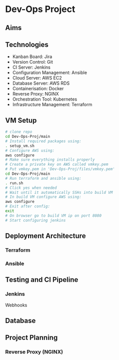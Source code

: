 # Dev-Ops Project



## Aims

## Technologies
- Kanban Board: Jira
- Version Control: Git
- CI Server: Jenkins
- Configuration Management: Ansible
- Cloud Server: AWS EC2
- Database Server: AWS RDS
- Containerisation: Docker
- Reverse Proxy: NGINX
- Orchestration Tool: Kubernetes
- Infrastructure Management: Terraform

## VM Setup
```bash
# clone repo
cd Dev-Ops-Proj/main
# Install required packages using:
. setup_vm.sh
# Configure AWS using:
aws configure
# Make sure everything installs properly
# Create a private key on AWS called vmkey.pem
# Put vmkey.pem in 'Dev-Ops-Proj/files/vmkey.pem'
cd Dev-Ops-Proj/main
# Run terraform and ansible using:
. run.sh
# Click yes when needed
# Wait until it automatically SSHs into build VM
# In build VM configure AWS using:
aws configure
# Exit after config:
exit
# On browser go to build VM ip on port 8080
# Start configuring jenkins
```




## Deployment Architecture
 
### Terraform

### Ansible 

## Testing and CI Pipeline

### Jenkins
Webhooks


## Database 

## Project Planning


### Reverse Proxy (NGINX)
